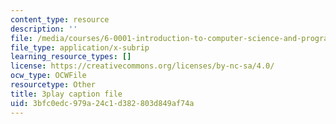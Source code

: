 ```yaml
---
content_type: resource
description: ''
file: /media/courses/6-0001-introduction-to-computer-science-and-programming-in-python-fall-2016/3bfc0edc979a24c1d382803d849af74a_nykOeWgQcHM.srt
file_type: application/x-subrip
learning_resource_types: []
license: https://creativecommons.org/licenses/by-nc-sa/4.0/
ocw_type: OCWFile
resourcetype: Other
title: 3play caption file
uid: 3bfc0edc-979a-24c1-d382-803d849af74a
---
```

